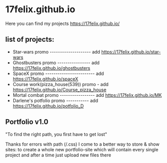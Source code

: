 # 17felix.github.io
Here you can find my projects https://17felix.github.io/
 
## list of projects:
- Star-wars promo  -------------------- add https://17felix.github.io/star-wars
- Ghostbusters promo   ---------------- add https://17felix.github.io/ghostbusters
- SpaceX promo ------------------------ add https://17felix.github.io/spaceX
- Course work(pizza_house(539)) promo - add https://17felix.github.io/Course_pizza_house
- Mortal combat promo ----------------- add https://17felix.github.io/MK
- Darlene's potfolio  promo ----------- add https://17felix.github.io/potfolio_D


## Portfolio v1.0
"To find the right path, you first have to get lost"

Thanks for errors with path (/.css) I come to a better way to store & show sites:
to create a whole new portfolio-site which will contain every single project and after a time just upload new files there 
